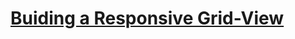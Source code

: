 [Buiding a Responsive Grid-View](https://www.w3schools.com/css/css_rwd_grid.asp)
====================
